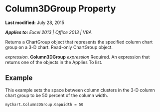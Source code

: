 
# Column3DGroup Property

 **Last modified:** July 28, 2015

 _**Applies to:** Excel 2013 | Office 2013 | VBA_

Returns a ChartGroup object that represents the specified column chart group on a 3-D chart. Read-only ChartGroup object.

 _expression_. **Column3DGroup**
 _expression_ Required. An expression that returns one of the objects in the Applies To list.

## Example

This example sets the space between column clusters in the 3-D column chart group to be 50 percent of the column width.


```
myChart.Column3DGroup.GapWidth = 50
```

